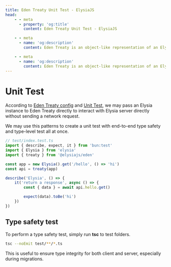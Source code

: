 ```yaml
---
title: Eden Treaty Unit Test - ElysiaJS
head:
    - - meta
      - property: 'og:title'
        content: Eden Treaty Unit Test - ElysiaJS

    - - meta
      - name: 'og:description'
        content: Eden Treaty is an object-like representation of an Elysia server, providing an end-to-end type safety, and a significantly improved developer experience. With Eden, we can fetch an API from Elysia server fully type-safe without code generation.

    - - meta
      - name: 'og:description'
        content: Eden Treaty is an object-like representation of an Elysia server, providing an end-to-end type safety, and a significantly improved developer experience. With Eden, we can fetch an API from Elysia server fully type-safe without code generation.
---
```


# Unit Test
According to [Eden Treaty config](/eden/treaty/config.html#urlorinstance) and [Unit Test](/patterns/unit-test), we may pass an Elysia instance to Eden Treaty directly to interact with Elysia server directly without sending a network request.

We may use this patterns to create a unit test with end-to-end type safety and type-level test all at once.

```typescript
// test/index.test.ts
import { describe, expect, it } from 'bun:test'
import { Elysia } from 'elysia'
import { treaty } from '@elysiajs/eden'

const app = new Elysia().get('/hello', () => 'hi')
const api = treaty(app)

describe('Elysia', () => {
    it('return a response', async () => {
        const { data } = await api.hello.get()

        expect(data).toBe('hi')
    })
})
```

## Type safety test
To perform a type safety test, simply run **tsc** to test folders.

```bash
tsc --noEmit test/**/*.ts
```

This is useful to ensure type integrity for both client and server, especially during migrations.
